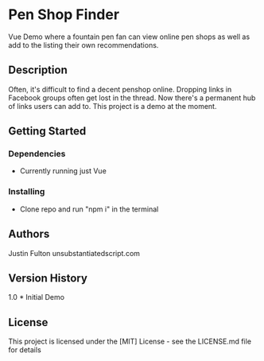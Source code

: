 # Pen Shop Finder

Vue Demo where a fountain pen fan can view online pen shops as well as add to the listing their own recommendations.

## Description

Often, it's difficult to find a decent penshop online. Dropping links in Facebook groups often get lost in the thread. Now there's a permanent hub of links users can add to. This project is a demo at the moment.

## Getting Started

### Dependencies

- Currently running just Vue

### Installing

- Clone repo and run "npm i" in the terminal

## Authors

Justin Fulton
unsubstantiatedscript.com

## Version History

1.0 \* Initial Demo

## License

This project is licensed under the [MIT] License - see the LICENSE.md file for details
